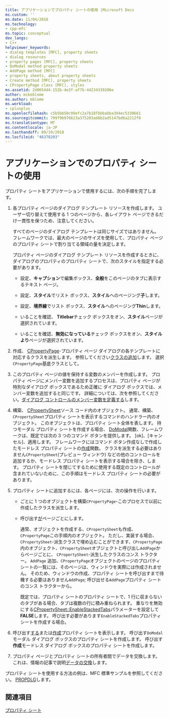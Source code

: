 ```yaml
---
title: アプリケーションでプロパティ シートの使用 |Microsoft Docs
ms.custom: ''
ms.date: 11/04/2016
ms.technology:
- cpp-mfc
ms.topic: conceptual
dev_langs:
- C++
helpviewer_keywords:
- dialog templates [MFC], property sheets
- dialog resources
- property pages [MFC], property sheets
- DoModal method property sheets
- AddPage method [MFC]
- property sheets, about property sheets
- Create method [MFC], property sheets
- CPropertyPage class [MFC], styles
ms.assetid: 240654d4-152b-4e3f-af7b-44234339206e
author: mikeblome
ms.author: mblome
ms.workload:
- cplusplus
ms.openlocfilehash: c5b5bb50c99efc2a7b18fbbbabba394ec5330661
ms.sourcegitcommit: 799f9b976623a375203ad8b2ad5147bd6a2212f0
ms.translationtype: MT
ms.contentlocale: ja-JP
ms.lasthandoff: 09/19/2018
ms.locfileid: "46378203"
---
```

# <a name="using-property-sheets-in-your-application"></a>アプリケーションでのプロパティ シートの使用

プロパティ シートをアプリケーションで使用するには、次の手順を完了します。

1. 各プロパティ ページのダイアログ テンプレート リソースを作成します。 ユーザー切り替えて使用する 1 つのページから、各レイアウト ページできるだけ一貫性を保つため、注意してください。

     すべてのページのダイアログ テンプレートは同じサイズではありません。 フレームワークでは、最大のページのサイズを使用して、プロパティ ページのプロパティ シートで割り当てる領域の量を決定します。

     プロパティ ページのダイアログ テンプレート リソースを作成するときに、ダイアログのプロパティのプロパティ シートで、次のスタイルを指定する必要があります。

   - 設定、**キャプション**で編集ボックス、**全般**をこのページのタブに表示するテキスト ページ。

   - 設定、**スタイル**でリスト ボックス、**スタイル**へのページング**子**します。

   - 設定、**境界線**でリスト ボックス、**スタイル**へのページング**Thin**します。

   - いることを確認、 **Titlebar**チェック ボックスをオン、**スタイル**ページが選択されています。

   - いることを確認、**無効になっている**チェック ボックスをオン、**スタイルより**ページが選択されています。

1. 作成、 [CPropertyPage](../mfc/reference/cpropertypage-class.md)-プロパティ ページ ダイアログの各テンプレートに対応するクラスを派生します。 参照してください[クラスの追加](../ide/adding-a-class-visual-cpp.md)します。 選択`CPropertyPage`基底クラスとして。

1. このプロパティ ページの値を保持する変数のメンバーを作成します。 プロパティ ページにメンバー変数を追加するプロセスは、プロパティ ページが特別なダイアログ ボックスであるため正確に ダイアログ ボックスでは、メンバー変数を追加すると同じです。 詳細については、次を参照してください。[ダイアログ コントロールのメンバー変数を定義する](../windows/defining-member-variables-for-dialog-controls.md)します。

1. 構築、 [CPropertySheet](../mfc/reference/cpropertysheet-class.md)ソース コード内のオブジェクト。 通常、構築、`CPropertySheet`プロパティ シートを表示するコマンドのハンドラー内のオブジェクト。 このオブジェクトは、プロパティ シート全体を表します。 持つモーダル プロパティ シートを作成する場合、 [DoModal](../mfc/reference/cpropertysheet-class.md#domodal)関数、フレームワークは、既定では次の 3 つのコマンド ボタンを提供します。 [ok]、[キャンセル]、適用します。 フレームワークにはコマンド ボタン作成なしで作成したモードレス プロパティ シートの[作成](../mfc/reference/cpropertysheet-class.md#create)関数。 クラスを派生する必要はありません`CPropertySheet`(プレビュー ウィンドウ) などの他のコントロールを追加するか、モードレス プロパティ シートを表示する場合を除き、します。 プロパティ シートを閉じてするために使用する既定のコントロールが含まれていないために、この手順はモードレス プロパティ シートの必要があります。

1. プロパティ シートに追加するには、各ページには、次の操作を行います。

   - ごとに 1 つのオブジェクトを構築`CPropertyPage`-このプロセスで以前に作成したクラスを派生します。

   - 呼び出す[が](../mfc/reference/cpropertysheet-class.md#addpage)ページごとにします。

     通常、オブジェクトを作成する、`CPropertySheet`も作成、`CPropertyPage`この手順内のオブジェクト。 ただし、実装する場合、 `CPropertySheet`-派生クラスで埋め込むことができます、`CPropertyPage`内のオブジェクト、`CPropertySheet`オブジェクトと呼び出し`AddPage`からページごとに、 `CPropertySheet`-派生したクラスのコンス トラクター。 `AddPage` 追加、`CPropertyPage`オブジェクトのページのプロパティ シートの一覧には、そのページは、ウィンドウを実際には作成されません。 そのため、ウィンドウの作成、プロパティ シートを呼び出すまで待機する必要はありません`AddPage`; 呼び出せる`AddPage`プロパティ シートのコンス トラクターから。

     既定では、プロパティ シートのプロパティ シートで、1 行に収まらないのタブがある場合、タブは複数の行に積み重ねられます。 重なりを無効にする[CPropertySheet::EnableStackedTabs](../mfc/reference/cpropertysheet-class.md#enablestackedtabs)パラメーターを設定して**FALSE**します。 呼び出す必要があります`EnableStackedTabs`プロパティ シートを作成する場合。

1. 呼び出す[する](../mfc/reference/cpropertysheet-class.md#domodal)または[作成](../mfc/reference/cpropertysheet-class.md#create)プロパティ シートを表示します。 呼び出す`DoModal`モーダル ダイアログ ボックスのプロパティ シートを作成します。 呼び出す**作成**モードレス ダイアログ ボックスのプロパティ シートを作成します。

1. プロパティ ページとプロパティ シートの所有者間でデータを交換します。 これは、情報の記事で説明[データの交換](../mfc/exchanging-data.md)します。

プロパティ シートを使用する方法の例は、MFC 標準サンプルを参照してください。 [PROPDLG](../visual-cpp-samples.md)します。

## <a name="see-also"></a>関連項目

[プロパティ シート](../mfc/property-sheets-mfc.md)

